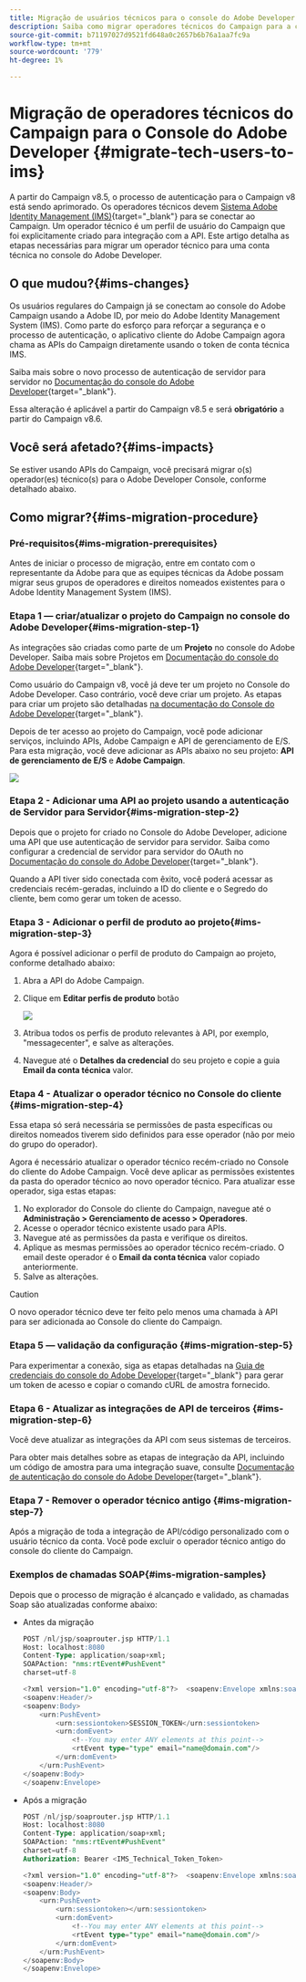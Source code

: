 ```yaml
---
title: Migração de usuários técnicos para o console do Adobe Developer
description: Saiba como migrar operadores técnicos do Campaign para a conta técnica no console do Adobe Developer
source-git-commit: b71197027d9521fd648a0c2657b6b76a1aa7fc9a
workflow-type: tm+mt
source-wordcount: '779'
ht-degree: 1%

---
```


# Migração de operadores técnicos do Campaign para o Console do Adobe Developer {#migrate-tech-users-to-ims}

A partir do Campaign v8.5, o processo de autenticação para o Campaign v8 está sendo aprimorado. Os operadores técnicos devem [Sistema Adobe Identity Management (IMS)](https://helpx.adobe.com/br/enterprise/using/identity.html){target="_blank"} para se conectar ao Campaign. Um operador técnico é um perfil de usuário do Campaign que foi explicitamente criado para integração com a API. Este artigo detalha as etapas necessárias para migrar um operador técnico para uma conta técnica no console do Adobe Developer.

## O que mudou?{#ims-changes}

Os usuários regulares do Campaign já se conectam ao console do Adobe Campaign usando a Adobe ID, por meio do Adobe Identity Management System (IMS). Como parte do esforço para reforçar a segurança e o processo de autenticação, o aplicativo cliente do Adobe Campaign agora chama as APIs do Campaign diretamente usando o token de conta técnica IMS.

Saiba mais sobre o novo processo de autenticação de servidor para servidor no [Documentação do console do Adobe Developer](https://developer.adobe.com/developer-console/docs/guides/authentication/ServerToServerAuthentication/){target="_blank"}.

Essa alteração é aplicável a partir do Campaign v8.5 e será **obrigatório** a partir do Campaign v8.6.


## Você será afetado?{#ims-impacts}

Se estiver usando APIs do Campaign, você precisará migrar o(s) operador(es) técnico(s) para o Adobe Developer Console, conforme detalhado abaixo.

## Como migrar?{#ims-migration-procedure}

### Pré-requisitos{#ims-migration-prerequisites}

Antes de iniciar o processo de migração, entre em contato com o representante da Adobe para que as equipes técnicas da Adobe possam migrar seus grupos de operadores e direitos nomeados existentes para o Adobe Identity Management System (IMS).

### Etapa 1 — criar/atualizar o projeto do Campaign no console do Adobe Developer{#ims-migration-step-1}

As integrações são criadas como parte de um **Projeto** no console do Adobe Developer. Saiba mais sobre Projetos em [Documentação do console do Adobe Developer](https://developer.adobe.com/developer-console/docs/guides/projects/){target="_blank"}.

Como usuário do Campaign v8, você já deve ter um projeto no Console do Adobe Developer. Caso contrário, você deve criar um projeto. As etapas para criar um projeto são detalhadas [na documentação do Console do Adobe Developer](https://developer.adobe.com/developer-console/docs/guides/getting-started/){target="_blank"}.

Depois de ter acesso ao projeto do Campaign, você pode adicionar serviços, incluindo APIs, Adobe Campaign e API de gerenciamento de E/S. Para esta migração, você deve adicionar as APIs abaixo no seu projeto: **API de gerenciamento de E/S** e **Adobe Campaign**.

![](assets/do-not-localize/ims-products-and-services.png)


### Etapa 2 - Adicionar uma API ao projeto usando a autenticação de Servidor para Servidor{#ims-migration-step-2}

Depois que o projeto for criado no Console do Adobe Developer, adicione uma API que use autenticação de servidor para servidor. Saiba como configurar a credencial de servidor para servidor do OAuth no [Documentação do console do Adobe Developer](https://developer.adobe.com/developer-console/docs/guides/authentication/ServerToServerAuthentication/implementation/){target="_blank"}.

Quando a API tiver sido conectada com êxito, você poderá acessar as credenciais recém-geradas, incluindo a ID do cliente e o Segredo do cliente, bem como gerar um token de acesso.

### Etapa 3 - Adicionar o perfil de produto ao projeto{#ims-migration-step-3}

Agora é possível adicionar o perfil de produto do Campaign ao projeto, conforme detalhado abaixo:

1. Abra a API do Adobe Campaign.
1. Clique em **Editar perfis de produto** botão

   ![](assets/do-not-localize/ims-edit-api.png)

1. Atribua todos os perfis de produto relevantes à API, por exemplo, &quot;messagecenter&quot;, e salve as alterações.
1. Navegue até o **Detalhes da credencial** do seu projeto e copie a guia **Email da conta técnica** valor.

### Etapa 4 - Atualizar o operador técnico no Console do cliente {#ims-migration-step-4}


Essa etapa só será necessária se permissões de pasta específicas ou direitos nomeados tiverem sido definidos para esse operador (não por meio do grupo do operador).

Agora é necessário atualizar o operador técnico recém-criado no Console do cliente do Adobe Campaign. Você deve aplicar as permissões existentes da pasta do operador técnico ao novo operador técnico.
Para atualizar esse operador, siga estas etapas:

1. No explorador do Console do cliente do Campaign, navegue até o **Administração > Gerenciamento de acesso > Operadores**.
1. Acesse o operador técnico existente usado para APIs.
1. Navegue até as permissões da pasta e verifique os direitos.
1. Aplique as mesmas permissões ao operador técnico recém-criado. O email deste operador é o **Email da conta técnica** valor copiado anteriormente.
1. Salve as alterações.


>[!CAUTION]
>
>O novo operador técnico deve ter feito pelo menos uma chamada à API para ser adicionada ao Console do cliente do Campaign.
>

<!--

>[!CAUTION]
>
>After updating the authentication type for the technical operator, all API integrations with this technical operator will stop working. You must [update your API integrations](#ims-migration-step-6). 

To update the technical operator authentication mode to IMS, follow these steps:

1. From Campaign Client Console explorer, browse to the **Administration > Access Management > Operators**.
1. Edit the existing technical operator used for APIs.
1. Replace the **Name (login)** of this technical operator by the technical account email retrieved earlier.
1. Browse to the **Edit** button on the top left beside **File**, and select **Edit the XML source**.
1. Update the authentication mode to `ims`, as follows:

    ```javascript
    <operator 
    ...
        <access authenticationType="ims" ...
        ...
        </access>
    ...
    </operator>
    ```

1. Save your changes.

You can also update the technical operator programmatically, using SQL scripts or Campaign APIs. These modes help you automate the steps which update operator's name with associated Technical account email address and/or authentication type. 

* Use the following **SQL Script** to replace operator's name with associated email:

    ```sql
    UPDATE xtkoperator
    SET sauthenticationtype = 'ims',
            sname = '{email}'
    WHERE sname = '{name}' AND itype = 0;
    ```

* Use the following `queryDef.ExecuteQuery` **Campaign API** to fetch id of an operator for given technical operator:

    ```javascript
    <?xml version="1.0" encoding="utf-8"?>
    <soap:Envelope xmlns:soap="http://schemas.xmlsoap.org/soap/envelope/">
        <soap:Body>
            <ExecuteQuery xmlns="urn:xtk:queryDef">
                <sessiontoken>{session_token}</sessiontoken>
                <entity>
                    <queryDef schema="xtk:operator" operation="select">
                        <select>
                            <node expr="@id"/>
                        </select>
                        <where>
                            <condition expr="@name='{name}'"/>
                            <condition expr="@type=0"/>
                        </where>
                    </queryDef>
                </entity>
            </ExecuteQuery>
        </soap:Body>
    </soap:Envelope>
    ```

* Use the following `session.Write` **Campaign API** to update name with given technical account email address:

    ```javascript
    <?xml version="1.0" encoding="utf-8"?>
    <soap:Envelope xmlns:soap="http://schemas.xmlsoap.org/soap/envelope/">
        <soap:Body>
            <Write xmlns="urn:xtk:session">
                <sessiontoken>{session_token}</sessiontoken>
                <domDoc xsi:type='ns:Element' SOAP-ENV:encodingStyle='http://xml.apache.org/xml-soap/literalxml'>
                    <operator _operation="update" id="{id}" name="{email}" xtkschema="xtk:operator">
                        <access authenticationType="ims" />
                    </operator>
                </domDoc>
            </Write>
        </soap:Body>
    </soap:Envelope>
    ```
-->

### Etapa 5 — validação da configuração {#ims-migration-step-5}

Para experimentar a conexão, siga as etapas detalhadas na [Guia de credenciais do console do Adobe Developer](https://developer.adobe.com/developer-console/docs/guides/authentication/ServerToServerAuthentication/implementation/#generate-access-tokens){target="_blank"} para gerar um token de acesso e copiar o comando cURL de amostra fornecido.


### Etapa 6 - Atualizar as integrações de API de terceiros {#ims-migration-step-6}

Você deve atualizar as integrações da API com seus sistemas de terceiros.

Para obter mais detalhes sobre as etapas de integração da API, incluindo um código de amostra para uma integração suave, consulte [Documentação de autenticação do console do Adobe Developer](https://developer.adobe.com/developer-console/docs/guides/authentication/ServerToServerAuthentication/){target="_blank"}.


### Etapa 7 - Remover o operador técnico antigo {#ims-migration-step-7}


Após a migração de toda a integração de API/código personalizado com o usuário técnico da conta. Você pode excluir o operador técnico antigo do console do cliente do Campaign.

### Exemplos de chamadas SOAP{#ims-migration-samples}

Depois que o processo de migração é alcançado e validado, as chamadas Soap são atualizadas conforme abaixo:

* Antes da migração

  ```sql
  POST /nl/jsp/soaprouter.jsp HTTP/1.1
  Host: localhost:8080
  Content-Type: application/soap+xml;
  SOAPAction: "nms:rtEvent#PushEvent"
  charset=utf-8
  
  <?xml version="1.0" encoding="utf-8"?>  <soapenv:Envelope xmlns:soapenv="http://schemas.xmlsoap.org/soap/envelope/" xmlns:urn="urn:nms:rtEvent">
  <soapenv:Header/>
  <soapenv:Body>
      <urn:PushEvent>
          <urn:sessiontoken>SESSION_TOKEN</urn:sessiontoken>
          <urn:domEvent>
              <!--You may enter ANY elements at this point-->
              <rtEvent type="type" email="name@domain.com"/>
          </urn:domEvent>
      </urn:PushEvent>
  </soapenv:Body>
  </soapenv:Envelope>
  ```

* Após a migração

  ```sql
  POST /nl/jsp/soaprouter.jsp HTTP/1.1
  Host: localhost:8080
  Content-Type: application/soap+xml;
  SOAPAction: "nms:rtEvent#PushEvent"
  charset=utf-8
  Authorization: Bearer <IMS_Technical_Token_Token>
  
  <?xml version="1.0" encoding="utf-8"?>  <soapenv:Envelope xmlns:soapenv="http://schemas.xmlsoap.org/soap/envelope/" xmlns:urn="urn:nms:rtEvent">
  <soapenv:Header/>
  <soapenv:Body>
      <urn:PushEvent>
          <urn:sessiontoken></urn:sessiontoken>
          <urn:domEvent>
              <!--You may enter ANY elements at this point-->
              <rtEvent type="type" email="name@domain.com"/>
          </urn:domEvent>
      </urn:PushEvent>
  </soapenv:Body>
  </soapenv:Envelope>
  ```
